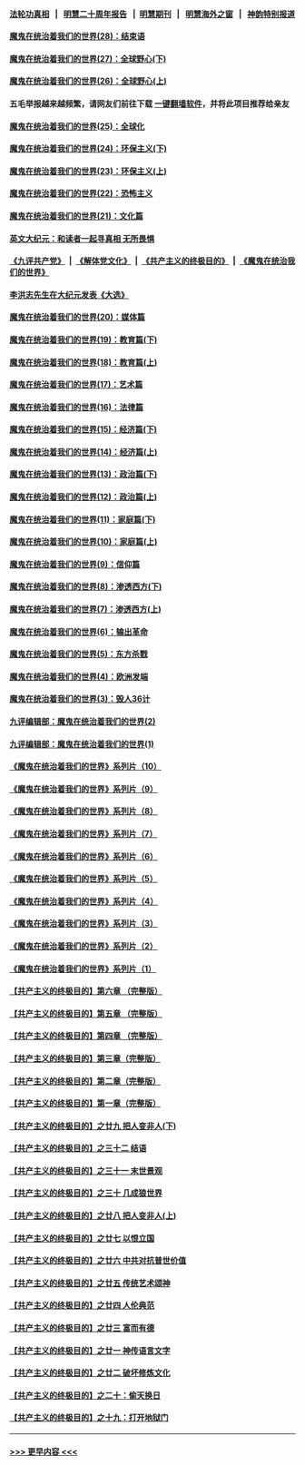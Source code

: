#### [法轮功真相](https://github.com/gfw-breaker/truth/blob/master/README.md?t=0) &nbsp;&nbsp;|&nbsp;&nbsp; [明慧二十周年报告](https://github.com/gfw-breaker/mh-reports/blob/master/README.md?t=0) &nbsp;&nbsp;|&nbsp;&nbsp;[明慧期刊](https://github.com/gfw-breaker/mh-qikan) &nbsp;&nbsp;|&nbsp;&nbsp; [明慧海外之窗](https://github.com/gfw-breaker/mh-news/blob/master/README.md?t=0) &nbsp;&nbsp;|&nbsp;&nbsp; [神韵特别报道](https://github.com/gfw-breaker/mh-news/blob/master/shenyun.md?t=0)
#### [魔鬼在统治着我们的世界(28)：结束语](../pages/nsc422/n10936246.md?t=06200801) 
#### [魔鬼在统治着我们的世界(27)：全球野心(下)](../pages/nsc422/n10928319.md?t=06200801) 
#### [魔鬼在统治着我们的世界(26)：全球野心(上)](../pages/nsc422/n10900318.md?t=06200801) 
#### 五毛举报越来越频繁，请网友们前往下载 [一键翻墙软件](https://github.com/gfw-breaker/ssr-accounts)，并将此项目推荐给亲友
#### [魔鬼在统治着我们的世界(25)：全球化](../pages/nsc422/n10788205.md?t=06200801) 
#### [魔鬼在统治着我们的世界(24)：环保主义(下)](../pages/nsc422/n10695307.md?t=06200801) 
#### [魔鬼在统治着我们的世界(23)：环保主义(上)](../pages/nsc422/n10688613.md?t=06200801) 
#### [魔鬼在统治着我们的世界(22)：恐怖主义](../pages/nsc422/n10614727.md?t=06200801) 
#### [魔鬼在统治着我们的世界(21)：文化篇](../pages/nsc422/n10597706.md?t=06200801) 
#### [英文大纪元：和读者一起寻真相 无所畏惧](../pages/nsc422/n12542027.md?t=06200801) 
#### [《九评共产党》](https://github.com/begood0513/9ping.md/blob/master/README.md) &nbsp;|&nbsp; [《解体党文化》](../../../../jtdwh.md/blob/master/README.md)  &nbsp;|&nbsp; [《共产主义的终极目的》](../../../../gczydzjmd.md/blob/master/README.md) &nbsp;|&nbsp; [《魔鬼在统治我们的世界》](../../../../mgztzwmdsj.md/blob/master/README.md) 
#### [李洪志先生在大纪元发表《大选》](../pages/nsc422/n12534746.md?t=06200801) 
#### [魔鬼在统治着我们的世界(20)：媒体篇](../pages/nsc422/n10586579.md?t=06200801) 
#### [魔鬼在统治着我们的世界(19)：教育篇(下)](../pages/nsc422/n10564808.md?t=06200801) 
#### [魔鬼在统治着我们的世界(18)：教育篇(上)](../pages/nsc422/n10526970.md?t=06200801) 
#### [魔鬼在统治着我们的世界(17)：艺术篇](../pages/nsc422/n10499093.md?t=06200801) 
#### [魔鬼在统治着我们的世界(16)：法律篇](../pages/nsc422/n10485969.md?t=06200801) 
#### [魔鬼在统治着我们的世界(15)：经济篇(下)](../pages/nsc422/n10469975.md?t=06200801) 
#### [魔鬼在统治着我们的世界(14)：经济篇(上)](../pages/nsc422/n10457370.md?t=06200801) 
#### [魔鬼在统治着我们的世界(13)：政治篇(下)](../pages/nsc422/n10448270.md?t=06200801) 
#### [魔鬼在统治着我们的世界(12)：政治篇(上)](../pages/nsc422/n10444576.md?t=06200801) 
#### [魔鬼在统治着我们的世界(11)：家庭篇(下)](../pages/nsc422/n10440961.md?t=06200801) 
#### [魔鬼在统治着我们的世界(10)：家庭篇(上)](../pages/nsc422/n10435448.md?t=06200801) 
#### [魔鬼在统治着我们的世界(9)：信仰篇](../pages/nsc422/n10432159.md?t=06200801) 
#### [魔鬼在统治着我们的世界(8)：渗透西方(下)](../pages/nsc422/n10429603.md?t=06200801) 
#### [魔鬼在统治着我们的世界(7)：渗透西方(上)](../pages/nsc422/n10426013.md?t=06200801) 
#### [魔鬼在统治着我们的世界(6)：输出革命](../pages/nsc422/n10421536.md?t=06200801) 
#### [魔鬼在统治着我们的世界(5)：东方杀戮](../pages/nsc422/n10417707.md?t=06200801) 
#### [魔鬼在统治着我们的世界(4)：欧洲发端](../pages/nsc422/n10414890.md?t=06200801) 
#### [魔鬼在统治着我们的世界(3)：毁人36计](../pages/nsc422/n10411583.md?t=06200801) 
#### [九评编辑部：魔鬼在统治着我们的世界(2)](../pages/nsc422/n10410036.md?t=06200801) 
#### [九评编辑部：魔鬼在统治着我们的世界(1)](../pages/nsc422/n10406825.md?t=06200801) 
#### [《魔鬼在统治着我们的世界》系列片（10）](../pages/nsc422/n12292670.md?t=06200801) 
#### [《魔鬼在统治着我们的世界》系列片（9）](../pages/nsc422/n12290859.md?t=06200801) 
#### [《魔鬼在统治着我们的世界》系列片（8）](../pages/nsc422/n12287445.md?t=06200801) 
#### [《魔鬼在统治着我们的世界》系列片（7）](../pages/nsc422/n12283425.md?t=06200801) 
#### [《魔鬼在统治着我们的世界》系列片（6）](../pages/nsc422/n12282314.md?t=06200801) 
#### [《魔鬼在统治着我们的世界》系列片（5）](../pages/nsc422/n12281419.md?t=06200801) 
#### [《魔鬼在统治着我们的世界》系列片（4）](../pages/nsc422/n12274024.md?t=06200801) 
#### [《魔鬼在统治着我们的世界》系列片（3）](../pages/nsc422/n12271322.md?t=06200801) 
#### [《魔鬼在统治着我们的世界》系列片（2）](../pages/nsc422/n12269049.md?t=06200801) 
#### [《魔鬼在统治着我们的世界》系列片（1）](../pages/nsc422/n12267575.md?t=06200801) 
#### [【共产主义的终极目的】第六章 （完整版）](../pages/nsc422/n11428913.md?t=06200801) 
#### [【共产主义的终极目的】第五章 （完整版）](../pages/nsc422/n11428912.md?t=06200801) 
#### [【共产主义的终极目的】第四章 （完整版）](../pages/nsc422/n11428907.md?t=06200801) 
#### [【共产主义的终极目的】第三章（完整版）](../pages/nsc422/n11428848.md?t=06200801) 
#### [【共产主义的终极目的】第二章（完整版）](../pages/nsc422/n11428831.md?t=06200801) 
#### [【共产主义的终极目的】第一章（完整版）](../pages/nsc422/n11417651.md?t=06200801) 
#### [【共产主义的终极目的】之廿九 把人变非人(下)](../pages/nsc422/n11344140.md?t=06200801) 
#### [【共产主义的终极目的】之三十二 结语](../pages/nsc422/n11360535.md?t=06200801) 
#### [【共产主义的终极目的】之三十一 末世景观](../pages/nsc422/n11351129.md?t=06200801) 
#### [【共产主义的终极目的】之三十 几成狼世界](../pages/nsc422/n11348280.md?t=06200801) 
#### [【共产主义的终极目的】之廿八 把人变非人(上)](../pages/nsc422/n11340492.md?t=06200801) 
#### [【共产主义的终极目的】之廿七 以恨立国](../pages/nsc422/n11336944.md?t=06200801) 
#### [【共产主义的终极目的】之廿六 中共对抗普世价值](../pages/nsc422/n11324785.md?t=06200801) 
#### [【共产主义的终极目的】之廿五 传统艺术颂神](../pages/nsc422/n11296396.md?t=06200801) 
#### [【共产主义的终极目的】之廿四 人伦典范](../pages/nsc422/n11296397.md?t=06200801) 
#### [【共产主义的终极目的】之廿三 富而有德](../pages/nsc422/n11283598.md?t=06200801) 
#### [【共产主义的终极目的】之廿一 神传语言文字](../pages/nsc422/n11263265.md?t=06200801) 
#### [【共产主义的终极目的】之廿二 破坏修炼文化](../pages/nsc422/n11245728.md?t=06200801) 
#### [【共产主义的终极目的】之二十：偷天换日](../pages/nsc422/n11238846.md?t=06200801) 
#### [【共产主义的终极目的】之十九：打开地狱门](../pages/nsc422/n11206376.md?t=06200801) 

----
#### [ >>> 更早内容 <<< ](../indexes/nsc422-earlier.md)
